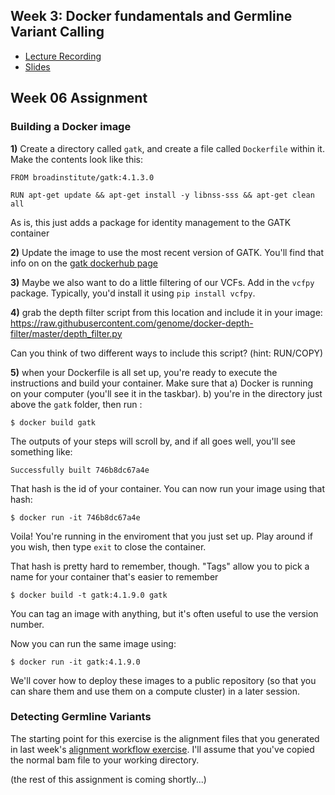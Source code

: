 ## Week 3: Docker fundamentals and Germline Variant Calling

- [Lecture Recording](https://wustl.box.com/s/snxmlc1j05sdmpzeqd3giufuntbi9li3)
- [Slides](https://docs.google.com/presentation/d/1EUFt79xj4-FGW7xedqSf-iHFJg68K-f8wegPaYi3UOo/edit?usp=sharing)


## Week 06 Assignment


### Building a Docker image


**1)** Create a directory called `gatk`, and create a file called `Dockerfile` within it. Make the contents look like this:

```
FROM broadinstitute/gatk:4.1.3.0

RUN apt-get update && apt-get install -y libnss-sss && apt-get clean all
```

As is, this just adds a package for identity management to the GATK container

**2)** Update the image to use the most recent version of GATK. You'll find that info on on the [gatk dockerhub page](https://hub.docker.com/r/broadinstitute/gatk/)

**3)** Maybe we also want to do a little filtering of our VCFs.  Add in the `vcfpy` package. Typically, you'd install it using `pip install vcfpy`.

**4)** grab the depth filter script from this location and include it in your image:
https://raw.githubusercontent.com/genome/docker-depth-filter/master/depth_filter.py

Can you think of two different ways to include this script?  (hint: RUN/COPY)

**5)** when your Dockerfile is all set up, you're ready to execute the instructions and build your container.  Make sure that a) Docker is running on your computer (you'll see it in the taskbar). b) you're in the directory just above the `gatk` folder, then run :

```
$ docker build gatk
```

The outputs of your steps will scroll by, and if all goes well, you'll see something like: 

```
Successfully built 746b8dc67a4e
```

That hash is the id of your container. You can now run your image using that hash:

```
$ docker run -it 746b8dc67a4e
```
Voila! You're running in the enviroment that you just set up.  Play around if you wish, then type `exit` to close the container.

That hash is pretty hard to remember, though. "Tags" allow you to pick a name for your container that's easier to remember

``` 
$ docker build -t gatk:4.1.9.0 gatk 
```
You can tag an image with anything, but it's often useful to use the version number. 

Now you can run the same image using:

```
$ docker run -it gatk:4.1.9.0

```

We'll cover how to deploy these images to a public repository (so that you can share them and use them on a compute cluster) in a later session.

### Detecting Germline Variants

The starting point for this exercise is the alignment files that you generated in last week's [alignment workflow exercise](https://github.com/genome/bfx-workshop/blob/master/week_05/cromwell_alignment_walkthrough.md).  I'll assume that you've copied the normal bam file to your working directory.

(the rest of this assignment is coming shortly...)

